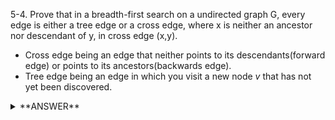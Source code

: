 ﻿5-4. Prove that in a breadth-first search on a undirected graph G, every edge is either a tree edge or a cross edge, where x is neither an ancestor nor descendant of y, in cross edge (x,y).

* Cross edge being an edge that neither points to its descendants(forward edge) or points to its ancestors(backwards edge).
* Tree edge being an edge in which you visit a new node *v* that has not yet been discovered.


<details>
<summary>**ANSWER**</summary>
  <p>

  In a breadth-first search, when the algorithm is at depth *d*, it will look at all nodes at depth *d*+1. Assume an ancestor is detected that is not a tree edge. This implies the breadth-first search did not discover all child nodes at a previous level (i.e. at some depth level *k*, not all of the *k*+ 1 children were detected). This is a contradiction since the algorithm discovers all child nodes. Therefore every edge is either a tree edge or a cross edge.


Resources
* https://stackoverflow.com/questions/19937933/how-can-a-breadth-first-search-tree-include-a-cross-edge


  </p>
</details>